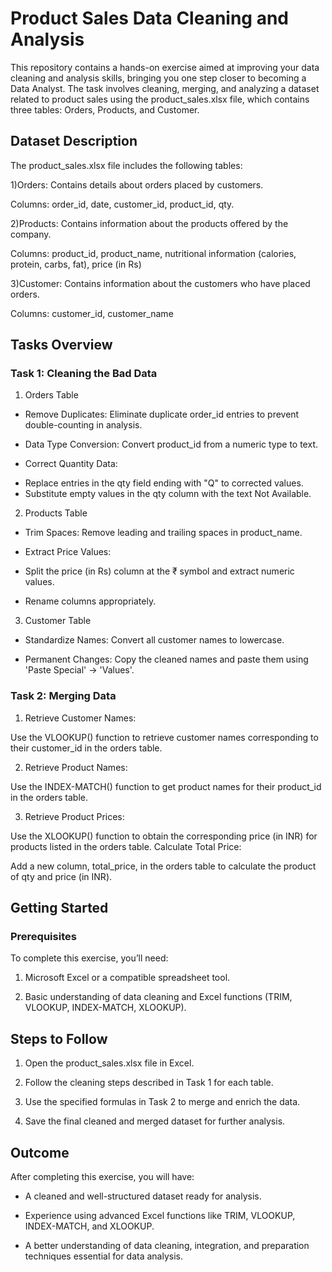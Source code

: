 # Product Sales Data Cleaning and Analysis

This repository contains a hands-on exercise aimed at improving your data cleaning and analysis skills, bringing you one step closer to becoming a Data Analyst. The task involves cleaning, merging, and analyzing a dataset related to product sales using the product_sales.xlsx file, which contains three tables: Orders, Products, and Customer.

## Dataset Description

The product_sales.xlsx file includes the following tables:

1)Orders: Contains details about orders placed by customers.

Columns: order_id, date, customer_id, product_id, qty.

2)Products: Contains information about the products offered by the company.

Columns: product_id, product_name, nutritional information (calories, protein, carbs, fat), price (in Rs)

3)Customer: Contains information about the customers who have placed orders.

Columns: customer_id, customer_name

## Tasks Overview

### Task 1: Cleaning the Bad Data

1) Orders Table

* Remove Duplicates: Eliminate duplicate order_id entries to prevent double-counting in analysis.
  
* Data Type Conversion: Convert product_id from a numeric type to text.
  
* Correct Quantity Data:
  
 - Replace entries in the qty field ending with "Q" to corrected values.
 - Substitute empty values in the qty column with the text Not Available.

2) Products Table

* Trim Spaces: Remove leading and trailing spaces in product_name.

* Extract Price Values:
  
 * Split the price (in Rs) column at the ₹ symbol and extract numeric values.

* Rename columns appropriately.

3) Customer Table
   
* Standardize Names: Convert all customer names to lowercase.

* Permanent Changes: Copy the cleaned names and paste them using 'Paste Special' -> 'Values'.
  
### Task 2: Merging Data

1) Retrieve Customer Names:

Use the VLOOKUP() function to retrieve customer names corresponding to their customer_id in the orders table.

2) Retrieve Product Names:

Use the INDEX-MATCH() function to get product names for their product_id in the orders table.

3) Retrieve Product Prices:

Use the XLOOKUP() function to obtain the corresponding price (in INR) for products listed in the orders table.
Calculate Total Price:

Add a new column, total_price, in the orders table to calculate the product of qty and price (in INR).

## Getting Started

### Prerequisites

To complete this exercise, you’ll need:

1) Microsoft Excel or a compatible spreadsheet tool.

2) Basic understanding of data cleaning and Excel functions (TRIM, VLOOKUP, INDEX-MATCH, XLOOKUP).

## Steps to Follow

1) Open the product_sales.xlsx file in Excel.

2) Follow the cleaning steps described in Task 1 for each table.

3) Use the specified formulas in Task 2 to merge and enrich the data.

4) Save the final cleaned and merged dataset for further analysis.

## Outcome
After completing this exercise, you will have:

* A cleaned and well-structured dataset ready for analysis.

* Experience using advanced Excel functions like TRIM, VLOOKUP, INDEX-MATCH, and XLOOKUP.

* A better understanding of data cleaning, integration, and preparation techniques essential for data analysis.
